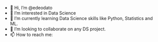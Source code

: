 - 👋 Hi, I’m @edeodato
- 👀 I’m interested in Data Science
- 🌱 I’m currently learning Data Science skills like Python, Statistics and ML.
- 💞️ I’m looking to collaborate on any DS project.
- 📫 How to reach me: 

<!---
edeodato/edeodato is a ✨ special ✨ repository because its `README.md` (this file) appears on your GitHub profile.
You can click the Preview link to take a look at your changes.
--->
